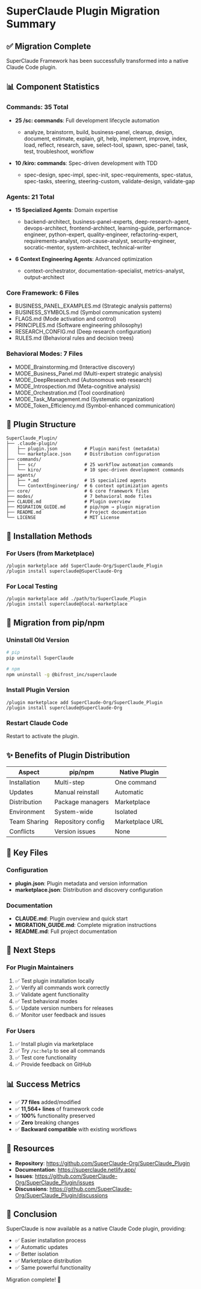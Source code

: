 # SuperClaude Plugin Migration Summary

## ✅ Migration Complete

SuperClaude Framework has been successfully transformed into a native Claude Code plugin.

## 📊 Component Statistics

### Commands: 35 Total
- **25 /sc: commands**: Full development lifecycle automation
  - analyze, brainstorm, build, business-panel, cleanup, design, document, estimate, explain, git, help, implement, improve, index, load, reflect, research, save, select-tool, spawn, spec-panel, task, test, troubleshoot, workflow

- **10 /kiro: commands**: Spec-driven development with TDD
  - spec-design, spec-impl, spec-init, spec-requirements, spec-status, spec-tasks, steering, steering-custom, validate-design, validate-gap

### Agents: 21 Total
- **15 Specialized Agents**: Domain expertise
  - backend-architect, business-panel-experts, deep-research-agent, devops-architect, frontend-architect, learning-guide, performance-engineer, python-expert, quality-engineer, refactoring-expert, requirements-analyst, root-cause-analyst, security-engineer, socratic-mentor, system-architect, technical-writer

- **6 Context Engineering Agents**: Advanced optimization
  - context-orchestrator, documentation-specialist, metrics-analyst, output-architect

### Core Framework: 6 Files
- BUSINESS_PANEL_EXAMPLES.md (Strategic analysis patterns)
- BUSINESS_SYMBOLS.md (Symbol communication system)
- FLAGS.md (Mode activation and control)
- PRINCIPLES.md (Software engineering philosophy)
- RESEARCH_CONFIG.md (Deep research configuration)
- RULES.md (Behavioral rules and decision trees)

### Behavioral Modes: 7 Files
- MODE_Brainstorming.md (Interactive discovery)
- MODE_Business_Panel.md (Multi-expert strategic analysis)
- MODE_DeepResearch.md (Autonomous web research)
- MODE_Introspection.md (Meta-cognitive analysis)
- MODE_Orchestration.md (Tool coordination)
- MODE_Task_Management.md (Systematic organization)
- MODE_Token_Efficiency.md (Symbol-enhanced communication)

## 📁 Plugin Structure

```
SuperClaude_Plugin/
├── .claude-plugin/
│   ├── plugin.json          # Plugin manifest (metadata)
│   └── marketplace.json     # Distribution configuration
├── commands/
│   ├── sc/                  # 25 workflow automation commands
│   └── kiro/                # 10 spec-driven development commands
├── agents/
│   ├── *.md                 # 15 specialized agents
│   └── ContextEngineering/  # 6 context optimization agents
├── core/                    # 6 core framework files
├── modes/                   # 7 behavioral mode files
├── CLAUDE.md                # Plugin overview
├── MIGRATION_GUIDE.md       # pip/npm → plugin migration
├── README.md                # Project documentation
└── LICENSE                  # MIT License
```

## 🚀 Installation Methods

### For Users (from Marketplace)
```shell
/plugin marketplace add SuperClaude-Org/SuperClaude_Plugin
/plugin install superclaude@SuperClaude-Org
```

### For Local Testing
```shell
/plugin marketplace add ./path/to/SuperClaude_Plugin
/plugin install superclaude@local-marketplace
```

## 🔄 Migration from pip/npm

### Uninstall Old Version
```bash
# pip
pip uninstall SuperClaude

# npm
npm uninstall -g @bifrost_inc/superclaude
```

### Install Plugin Version
```shell
/plugin marketplace add SuperClaude-Org/SuperClaude_Plugin
/plugin install superclaude@SuperClaude-Org
```

### Restart Claude Code
Restart to activate the plugin.

## ✨ Benefits of Plugin Distribution

| Aspect | pip/npm | Native Plugin |
|--------|---------|---------------|
| Installation | Multi-step | One command |
| Updates | Manual reinstall | Automatic |
| Distribution | Package managers | Marketplace |
| Environment | System-wide | Isolated |
| Team Sharing | Repository config | Marketplace URL |
| Conflicts | Version issues | None |

## 📝 Key Files

### Configuration
- **plugin.json**: Plugin metadata and version information
- **marketplace.json**: Distribution and discovery configuration

### Documentation
- **CLAUDE.md**: Plugin overview and quick start
- **MIGRATION_GUIDE.md**: Complete migration instructions
- **README.md**: Full project documentation

## 🎯 Next Steps

### For Plugin Maintainers
1. ✅ Test plugin installation locally
2. ✅ Verify all commands work correctly
3. ✅ Validate agent functionality
4. ✅ Test behavioral modes
5. ✅ Update version numbers for releases
6. ✅ Monitor user feedback and issues

### For Users
1. ✅ Install plugin via marketplace
2. ✅ Try `/sc:help` to see all commands
3. ✅ Test core functionality
4. ✅ Provide feedback on GitHub

## 📊 Success Metrics

- ✅ **77 files** added/modified
- ✅ **11,564+ lines** of framework code
- ✅ **100%** functionality preserved
- ✅ **Zero** breaking changes
- ✅ **Backward compatible** with existing workflows

## 🔗 Resources

- **Repository**: https://github.com/SuperClaude-Org/SuperClaude_Plugin
- **Documentation**: https://superclaude.netlify.app/
- **Issues**: https://github.com/SuperClaude-Org/SuperClaude_Plugin/issues
- **Discussions**: https://github.com/SuperClaude-Org/SuperClaude_Plugin/discussions

## 🎉 Conclusion

SuperClaude is now available as a native Claude Code plugin, providing:
- ✅ Easier installation process
- ✅ Automatic updates
- ✅ Better isolation
- ✅ Marketplace distribution
- ✅ Same powerful functionality

Migration complete! 🚀
